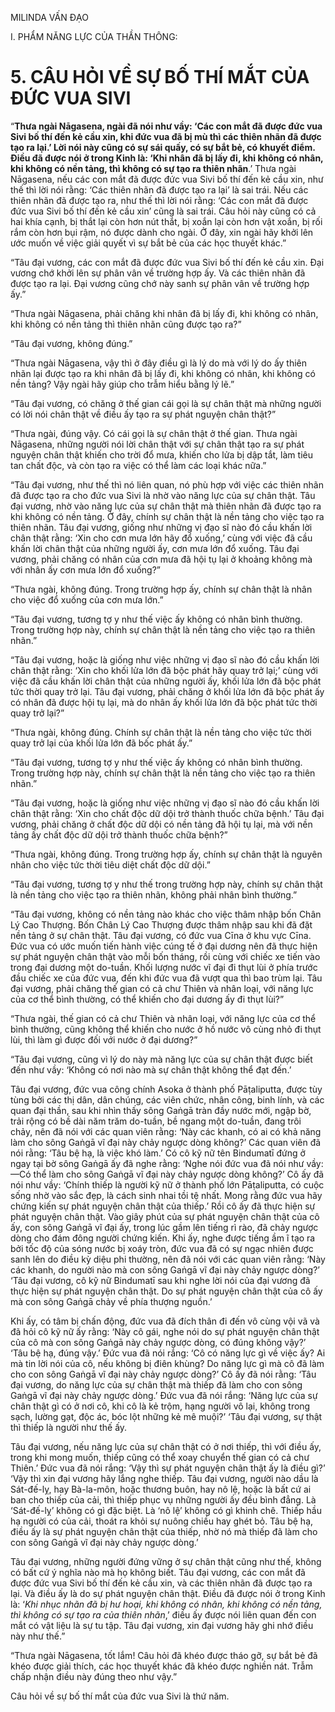 MILINDA VẤN ĐẠO

I. PHẨM NĂNG LỰC CỦA THẦN THÔNG:

# 5. CÂU HỎI VỀ SỰ BỐ THÍ MẮT CỦA ĐỨC VUA SIVI

“**Thưa ngài Nāgasena, ngài đã nói như vầy: ‘Các con mắt đã được đức vua Sivi bố thí đến kẻ cầu xin, khi đức vua đã bị mù thì các thiên nhãn đã được tạo ra lại.’ Lời nói này cũng có sự sái quấy, có sự bắt bẻ, có khuyết điểm. Điều đã được nói ở trong Kinh là: ‘Khi nhân đã bị lấy đi, khi không có nhân, khi không có nền tảng, thì không có sự tạo ra thiên nhãn**.’ Thưa ngài Nāgasena, nếu các con mắt đã được đức vua Sivi bố thí đến kẻ cầu xin, như thế thì lời nói rằng: ‘Các thiên nhãn đã được tạo ra lại’ là sai trái. Nếu các thiên nhãn đã được tạo ra, như thế thì lời nói rằng: ‘Các con mắt đã được đức vua Sivi bố thí đến kẻ cầu xin’ cũng là sai trái. Câu hỏi này cũng có cả hai khía cạnh, bị thắt lại còn hơn nút thắt, bị xoắn lại còn hơn vật xoắn, bị rối rắm còn hơn bụi rậm, nó được dành cho ngài. Ở đây, xin ngài hãy khởi lên ước muốn về việc giải quyết vì sự bắt bẻ của các học thuyết khác.”

“Tâu đại vương, các con mắt đã được đức vua Sivi bố thí đến kẻ cầu xin. Đại vương chớ khởi lên sự phân vân về trường hợp ấy. Và các thiên nhãn đã được tạo ra lại. Đại vương cũng chớ này sanh sự phân vân về trường hợp ấy.”

“Thưa ngài Nāgasena, phải chăng khi nhân đã bị lấy đi, khi không có nhân, khi không có nền tảng thì thiên nhãn cũng được tạo ra?”

“Tâu đại vương, không đúng.”

“Thưa ngài Nāgasena, vậy thì ở đây điều gì là lý do mà với lý do ấy thiên nhãn lại được tạo ra khi nhân đã bị lấy đi, khi không có nhân, khi không có nền tảng? Vậy ngài hãy giúp cho trẫm hiểu bằng lý lẽ.”

“Tâu đại vương, có chăng ở thế gian cái gọi là sự chân thật mà những người có lời nói chân thật về điều ấy tạo ra sự phát nguyện chân thật?”

“Thưa ngài, đúng vậy. Có cái gọi là sự chân thật ở thế gian. Thưa ngài Nāgasena, những người nói lời chân thật với sự chân thật tạo ra sự phát nguyện chân thật khiến cho trời đổ mưa, khiến cho lửa bị dập tắt, làm tiêu tan chất độc, và còn tạo ra việc có thể làm các loại khác nữa.”

“Tâu đại vương, như thế thì nó liên quan, nó phù hợp với việc các thiên nhãn đã được tạo ra cho đức vua Sivi là nhờ vào năng lực của sự chân thật. Tâu đại vương, nhờ vào năng lực của sự chân thật mà thiên nhãn đã được tạo ra khi không có nền tảng. Ở đây, chính sự chân thật là nền tảng cho việc tạo ra thiên nhãn. Tâu đại vương, giống như những vị đạo sĩ nào đó cầu khấn lời chân thật rằng: ‘Xin cho cơn mưa lớn hãy đổ xuống,’ cùng với việc đã cầu khấn lời chân thật của những người ấy, cơn mưa lớn đổ xuống. Tâu đại vương, phải chăng có nhân của cơn mưa đã hội tụ lại ở khoảng không mà với nhân ấy cơn mưa lớn đổ xuống?”

“Thưa ngài, không đúng. Trong trường hợp ấy, chính sự chân thật là nhân cho việc đổ xuống của cơn mưa lớn.”

“Tâu đại vương, tương tợ y như thế việc ấy không có nhân bình thường. Trong trường hợp này, chính sự chân thật là nền tảng cho việc tạo ra thiên nhãn.”

“Tâu đại vương, hoặc là giống như việc những vị đạo sĩ nào đó cầu khấn lời chân thật rằng: ‘Xin cho khối lửa lớn đã bộc phát hãy quay trở lại;’ cùng với việc đã cầu khấn lời chân thật của những người ấy, khối lửa lớn đã bộc phát tức thời quay trở lại. Tâu đại vương, phải chăng ở khối lửa lớn đã bộc phát ấy có nhân đã được hội tụ lại, mà do nhân ấy khối lửa lớn đã bộc phát tức thời quay trở lại?”

“Thưa ngài, không đúng. Chính sự chân thật là nền tảng cho việc tức thời quay trở lại của khối lửa lớn đã bốc phát ấy.”

“Tâu đại vương, tương tợ y như thế việc ấy không có nhân bình thường. Trong trường hợp này, chính sự chân thật là nền tảng cho việc tạo ra thiên nhãn.”

“Tâu đại vương, hoặc là giống như việc những vị đạo sĩ nào đó cầu khấn lời chân thật rằng: ‘Xin cho chất độc dữ dội trở thành thuốc chữa bệnh.’ Tâu đại vương, phải chăng ở chất độc dữ dội có nền tảng đã hội tụ lại, mà với nền tảng ấy chất độc dữ dội trở thành thuốc chữa bệnh?”

“Thưa ngài, không đúng. Trong trường hợp ấy, chính sự chân thật là nguyên nhân cho việc tức thời tiêu diệt chất độc dữ dội.”

“Tâu đại vương, tương tợ y như thế trong trường hợp này, chính sự chân thật là nền tảng cho việc tạo ra thiên nhãn, không phải nhân bình thường.”

“Tâu đại vương, không có nền tảng nào khác cho việc thâm nhập bốn Chân Lý Cao Thượng. Bốn Chân Lý Cao Thượng được thâm nhập sau khi đã đặt nền tảng ở sự chân thật. Tâu đại vương, có đức vua Cīna ở khu vực Cīna. Đức vua có ước muốn tiến hành việc cúng tế ở đại dương nên đã thực hiện sự phát nguyện chân thật vào mỗi bốn tháng, rồi cùng với chiếc xe tiến vào trong đại dương một do-tuần. Khối lượng nước vĩ đại đi thụt lùi ở phía trước đầu chiếc xe của đức vua, đến khi đức vua đã vượt qua thì bao trùm lại. Tâu đại vương, phải chăng thế gian có cả chư Thiên và nhân loại, với năng lực của cơ thể bình thường, có thể khiến cho đại dương ấy đi thụt lùi?”

“Thưa ngài, thế gian có cả chư Thiên và nhân loại, với năng lực của cơ thể bình thường, cũng không thể khiến cho nước ở hồ nước vô cùng nhỏ đi thụt lùi, thì làm gì được đối với nước ở đại dương?”

“Tâu đại vương, cũng vì lý do này mà năng lực của sự chân thật được biết đến như vầy: ‘Không có nơi nào mà sự chân thật không thể đạt đến.’

Tâu đại vương, đức vua công chính Asoka ở thành phố Pāṭaliputta, được tùy tùng bởi các thị dân, dân chúng, các viên chức, nhân công, binh lính, và các quan đại thần, sau khi nhìn thấy sông Gaṅgā tràn đầy nước mới, ngập bờ, trải rộng có bề dài năm trăm do-tuần, bề ngang một do-tuần, đang trôi chảy, nên đã nói với các quan viên rằng: ‘Này các khanh, có ai có khả năng làm cho sông Gaṅgā vĩ đại này chảy ngược dòng không?’ Các quan viên đã nói rằng: ‘Tâu bệ hạ, là việc khó làm.’ Có cô kỹ nữ tên Bindumatī đứng ở ngay tại bờ sông Gaṅgā ấy đã nghe rằng: ‘Nghe nói đức vua đã nói như vầy:—Có thể làm cho sông Gaṅgā vĩ đại này chảy ngược dòng không?’ Cô ấy đã nói như vầy: ‘Chính thiếp là người kỹ nữ ở thành phố lớn Pāṭaliputta, có cuộc sống nhờ vào sắc đẹp, là cách sinh nhai tồi tệ nhất. Mong rằng đức vua hãy chứng kiến sự phát nguyện chân thật của thiếp.’ Rồi cô ấy đã thực hiện sự phát nguyện chân thật. Vào giây phút của sự phát nguyện chân thật của cô ấy, con sông Gaṅgā vĩ đại ấy, trong lúc gầm lên tiếng rì rào, đã chảy ngược dòng cho đám đông người chứng kiến. Khi ấy, nghe được tiếng ầm ĩ tạo ra bởi tốc độ của sóng nước bị xoáy tròn, đức vua đã có sự ngạc nhiên được sanh lên do điều kỳ diệu phi thường, nên đã nói với các quan viên rằng: ‘Này các khanh, do người nào mà con sông Gaṅgā vĩ đại này chảy ngược dòng?’ ‘Tâu đại vương, cô kỹ nữ Bindumatī sau khi nghe lời nói của đại vương đã thực hiện sự phát nguyện chân thật. Do sự phát nguyện chân thật của cô ấy mà con sông Gaṅgā chảy về phía thượng nguồn.’

Khi ấy, có tâm bị chấn động, đức vua đã đích thân đi đến vô cùng vội vã và đã hỏi cô kỹ nữ ấy rằng: ‘Này cô gái, nghe nói do sự phát nguyện chân thật của cô mà con sông Gaṅgā này chảy ngược dòng, có đúng không vậy?’ ‘Tâu bệ hạ, đúng vậy.’ Đức vua đã nói rắng: ‘Cô có năng lực gì về việc ấy? Ai mà tin lời nói của cô, nếu không bị điên khùng? Do năng lực gì mà cô đã làm cho con sông Gaṅgā vĩ đại này chảy ngược dòng?’ Cô ấy đã nói rằng: ‘Tâu đại vương, do năng lực của sự chân thật mà thiếp đã làm cho con sông Gaṅgā vĩ đại này chảy ngược dòng.’ Đức vua đã nói rắng: ‘Năng lực của sự chân thật gì có ở nơi cô, khi cô là kẻ trộm, hạng người vô lại, không trong sạch, lường gạt, độc ác, bóc lột những kẻ mê muội?’ ‘Tâu đại vương, sự thật thì thiếp là người như thế ấy.

Tâu đại vương, nếu năng lực của sự chân thật có ở nơi thiếp, thì với điều ấy, trong khi mong muốn, thiếp cũng có thể xoay chuyển thế gian có cả chư Thiên.’ Đức vua đã nói rắng: ‘Vậy thì sự phát nguyện chân thật ấy là điều gì?’ ‘Vậy thì xin đại vương hãy lắng nghe thiếp. Tâu đại vương, người nào dầu là Sát-đế-lỵ, hay Bà-la-môn, hoặc thương buôn, hay nô lệ, hoặc là bất cứ ai ban cho thiếp của cải, thì thiếp phục vụ những người ấy đều bình đẳng. Là ‘Sát-đế-lỵ’ không có gì đặc biệt. Là ‘nô lệ’ không có gì khinh chê. Thiếp hầu hạ người có của cải, thoát ra khỏi sự nuông chiều hay ghét bỏ. Tâu bệ hạ, điều ấy là sự phát nguyện chân thật của thiếp, nhờ nó mà thiếp đã làm cho con sông Gaṅgā vĩ đại này chảy ngược dòng.’

Tâu đại vương, những người đứng vững ở sự chân thật cũng như thế, không có bất cứ ý nghĩa nào mà họ không biết. Tâu đại vương, các con mắt đã được đức vua Sivi bố thí đến kẻ cầu xin, và các thiên nhãn đã được tạo ra lại. Và điều ấy là do sự phát nguyện chân thật. Điều đã được nói ở trong Kinh là: ‘_Khi nhục nhãn đã bị hư hoại, khi không có nhân, khi không có nền tảng, thì không có sự tạo ra của thiên nhãn_,’ điều ấy được nói liên quan đến con mắt có vật liệu là sự tu tập. Tâu đại vương, xin đại vương hãy ghi nhớ điều này như thế.”

“Thưa ngài Nāgasena, tốt lắm! Câu hỏi đã khéo được tháo gỡ, sự bắt bẻ đã khéo được giải thích, các học thuyết khác đã khéo được nghiền nát. Trẫm chấp nhận điều này đúng theo như vậy.”

Câu hỏi về sự bố thí mắt của đức vua Sivi là thứ năm.
